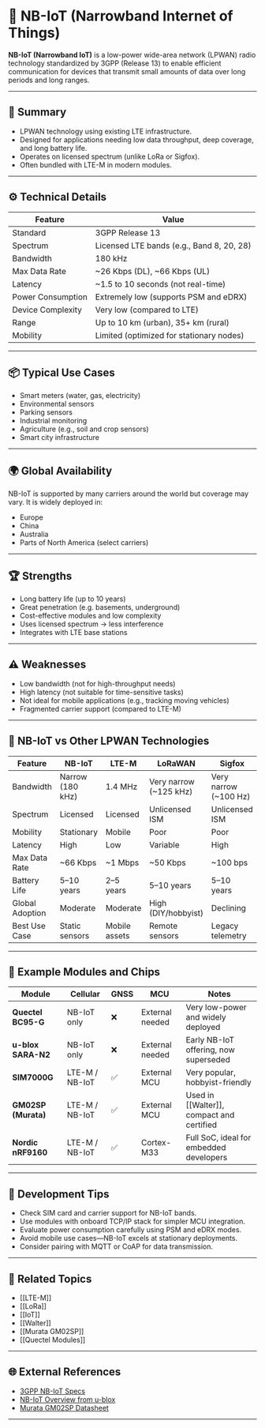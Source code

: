 # 📡 NB-IoT (Narrowband Internet of Things)

**NB-IoT (Narrowband IoT)** is a low-power wide-area network (LPWAN) radio technology standardized by 3GPP (Release 13) to enable efficient communication for devices that transmit small amounts of data over long periods and long ranges.

---

## 🧠 Summary

- LPWAN technology using existing LTE infrastructure.
- Designed for applications needing low data throughput, deep coverage, and long battery life.
- Operates on licensed spectrum (unlike LoRa or Sigfox).
- Often bundled with LTE-M in modern modules.

---

## ⚙️ Technical Details

| Feature                     | Value                                      |
|-----------------------------|--------------------------------------------|
| Standard                    | 3GPP Release 13                            |
| Spectrum                    | Licensed LTE bands (e.g., Band 8, 20, 28) |
| Bandwidth                   | 180 kHz                                    |
| Max Data Rate               | ~26 Kbps (DL), ~66 Kbps (UL)              |
| Latency                     | ~1.5 to 10 seconds (not real-time)        |
| Power Consumption           | Extremely low (supports PSM and eDRX)     |
| Device Complexity           | Very low (compared to LTE)                |
| Range                       | Up to 10 km (urban), 35+ km (rural)       |
| Mobility                    | Limited (optimized for stationary nodes)  |

---

## 📦 Typical Use Cases

- Smart meters (water, gas, electricity)
- Environmental sensors
- Parking sensors
- Industrial monitoring
- Agriculture (e.g., soil and crop sensors)
- Smart city infrastructure

---

## 🌍 Global Availability

NB-IoT is supported by many carriers around the world but coverage may vary. It is widely deployed in:

- Europe
- China
- Australia
- Parts of North America (select carriers)

---

## 🏆 Strengths

- Long battery life (up to 10 years)
- Great penetration (e.g. basements, underground)
- Cost-effective modules and low complexity
- Uses licensed spectrum → less interference
- Integrates with LTE base stations

---

## ⚠️ Weaknesses

- Low bandwidth (not for high-throughput needs)
- High latency (not suitable for time-sensitive tasks)
- Not ideal for mobile applications (e.g., tracking moving vehicles)
- Fragmented carrier support (compared to LTE-M)

---

## 🔄 NB-IoT vs Other LPWAN Technologies

| Feature              | NB-IoT          | LTE-M             | LoRaWAN            | Sigfox           |
|----------------------|------------------|-------------------|--------------------|------------------|
| Bandwidth            | Narrow (180 kHz) | 1.4 MHz           | Very narrow (~125 kHz) | Very narrow (~100 Hz) |
| Spectrum             | Licensed         | Licensed          | Unlicensed ISM     | Unlicensed ISM   |
| Mobility             | Stationary       | Mobile            | Poor               | Poor             |
| Latency              | High             | Low               | Variable           | High             |
| Max Data Rate        | ~66 Kbps         | ~1 Mbps           | ~50 Kbps           | ~100 bps         |
| Battery Life         | 5–10 years       | 2–5 years         | 5–10 years         | 5–10 years       |
| Global Adoption      | Moderate         | Moderate          | High (DIY/hobbyist) | Declining        |
| Best Use Case        | Static sensors   | Mobile assets     | Remote sensors     | Legacy telemetry |

---

## 🔌 Example Modules and Chips

| Module               | Cellular         | GNSS | MCU             | Notes                                      |
|---------------------|------------------|------|------------------|--------------------------------------------|
| **Quectel BC95-G**   | NB-IoT only      | ❌   | External needed  | Very low-power and widely deployed         |
| **u-blox SARA-N2**   | NB-IoT only      | ❌   | External needed  | Early NB-IoT offering, now superseded      |
| **SIM7000G**         | LTE-M / NB-IoT   | ✅   | External MCU     | Very popular, hobbyist-friendly            |
| **GM02SP (Murata)**  | LTE-M / NB-IoT   | ✅   | External MCU     | Used in [[Walter]], compact and certified  |
| **Nordic nRF9160**   | LTE-M / NB-IoT   | ✅   | Cortex-M33       | Full SoC, ideal for embedded developers    |

---

## 🧪 Development Tips

- Check SIM card and carrier support for NB-IoT bands.
- Use modules with onboard TCP/IP stack for simpler MCU integration.
- Evaluate power consumption carefully using PSM and eDRX modes.
- Avoid mobile use cases—NB-IoT excels at stationary deployments.
- Consider pairing with MQTT or CoAP for data transmission.

---

## 🔗 Related Topics

- [[LTE-M]]
- [[LoRa]]
- [[IoT]]
- [[Walter]]
- [[Murata GM02SP]]
- [[Quectel Modules]]

---

## 🌐 External References

- [3GPP NB-IoT Specs](https://www.3gpp.org/release-13)
- [NB-IoT Overview from u-blox](https://www.u-blox.com/en/technology/cellular/narrowband-iot-nb-iot)
- [Murata GM02SP Datasheet](https://wireless.murata.com/eng/products/gm02sp.html)

---
